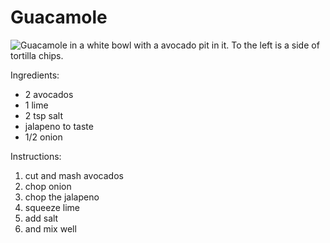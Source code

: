 # Guacamole

![Guacamole in a white bowl with a avocado pit in it. To the left is a side of tortilla chips.](https://upload.wikimedia.org/wikipedia/commons/thumb/3/30/Guacomole.jpg/640px-Guacomole.jpg)

Ingredients:
- 2 avocados
- 1 lime
- 2 tsp salt
- jalapeno to taste
- 1/2 onion

Instructions:
1. cut and mash avocados
2. chop onion
3. chop the jalapeno
4. squeeze lime
5. add salt
6. and mix well
